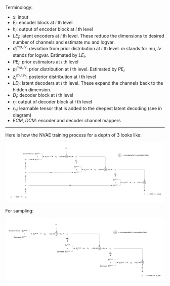 Terminology:
- $x$: input
- $E_i$: encoder block at $i$ th level
- $h_i$: output of encoder block at $i$ th level
- $LE_i$: latent encoders at $i$ th level. These reduce the dimensions to desired number of channels and estimate mu and logvar.
- $d^{mu,lv}_i$: deviation from prior distribution at $i$ th level. $m$ stands for mu, $lv$ stands for logvar. Estimated by $LE_i$.
- $PE_i$: prior estimators at $i$ th level
- $p^{mu,lv}_i$: prior distribution at $i$ th level. Estimated by $PE_i$
- $z^{mu,lv}_i$: posterior distribution at $i$ th level
- $LD_i$: latent decoders at $i$ th level. These expand the channels back to the hidden dimension.
- $D_i$: decoder block at $i$ th level
- $r_i$: output of decoder block at $i$ th level
- $r_h$: learnable tensor that is added to the deepest latent decoding (see in diagram)
- $ECM$, $DCM$: encoder and decoder channel mappers

---

Here is how the NVAE training process for a depth of 3 looks like:

![NVAE training architecture](rsrc/nvae_training_architecture.png)

For sampling:

![NVAE sampling architecture](rsrc/nvae_sampling_architecture.png)

